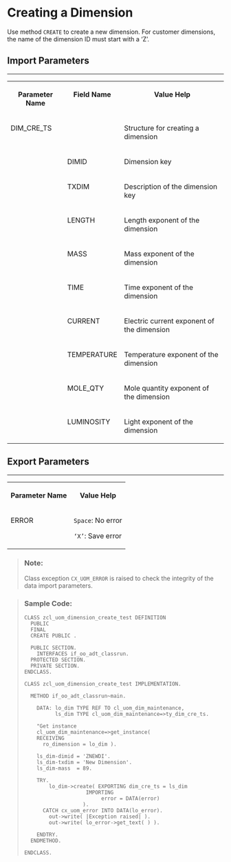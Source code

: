 <!-- loiob91768df40da4b4ab83fd12f8cdd013f -->

# Creating a Dimension

Use method `CREATE` to create a new dimension. For customer dimensions, the name of the dimension ID must start with a ‘Z’.



<a name="loiob91768df40da4b4ab83fd12f8cdd013f__section_hyl_cdv_plb"/>

## Import Parameters

****


<table>
<tr>
<th valign="top">

Parameter Name



</th>
<th valign="top">

Field Name



</th>
<th valign="top">

Value Help



</th>
</tr>
<tr>
<td valign="top">

DIM\_CRE\_TS



</td>
<td valign="top">

 



</td>
<td valign="top">

Structure for creating a dimension



</td>
</tr>
<tr>
<td valign="top">

 



</td>
<td valign="top">

DIMID



</td>
<td valign="top">

Dimension key



</td>
</tr>
<tr>
<td valign="top">

 



</td>
<td valign="top">

TXDIM



</td>
<td valign="top">

Description of the dimension key



</td>
</tr>
<tr>
<td valign="top">

 



</td>
<td valign="top">

LENGTH



</td>
<td valign="top">

Length exponent of the dimension



</td>
</tr>
<tr>
<td valign="top">

 



</td>
<td valign="top">

MASS



</td>
<td valign="top">

Mass exponent of the dimension



</td>
</tr>
<tr>
<td valign="top">

 



</td>
<td valign="top">

TIME



</td>
<td valign="top">

Time exponent of the dimension



</td>
</tr>
<tr>
<td valign="top">

 



</td>
<td valign="top">

CURRENT



</td>
<td valign="top">

Electric current exponent of the dimension



</td>
</tr>
<tr>
<td valign="top">

 



</td>
<td valign="top">

TEMPERATURE



</td>
<td valign="top">

Temperature exponent of the dimension



</td>
</tr>
<tr>
<td valign="top">

 



</td>
<td valign="top">

MOLE\_QTY



</td>
<td valign="top">

Mole quantity exponent of the dimension



</td>
</tr>
<tr>
<td valign="top">

 



</td>
<td valign="top">

LUMINOSITY



</td>
<td valign="top">

Light exponent of the dimension



</td>
</tr>
</table>



<a name="loiob91768df40da4b4ab83fd12f8cdd013f__section_fkc_ddv_plb"/>

## Export Parameters

****


<table>
<tr>
<th valign="top">

Parameter Name



</th>
<th valign="top">

Value Help



</th>
</tr>
<tr>
<td valign="top">

ERROR



</td>
<td valign="top">

`Space`: No error

`‘X’`: Save error



</td>
</tr>
</table>

> ### Note:  
> Class exception `CX_UOM_ERROR` is raised to check the integrity of the data import parameters.

> ### Sample Code:  
> ```abap
> CLASS zcl_uom_dimension_create_test DEFINITION 
>   PUBLIC 
>   FINAL 
>   CREATE PUBLIC . 
>  
>   PUBLIC SECTION. 
>     INTERFACES if_oo_adt_classrun. 
>   PROTECTED SECTION. 
>   PRIVATE SECTION. 
> ENDCLASS. 
> 
> CLASS zcl_uom_dimension_create_test IMPLEMENTATION. 
> 
>   METHOD if_oo_adt_classrun~main. 
> 
>     DATA: lo_dim TYPE REF TO cl_uom_dim_maintenance, 
>           ls_dim TYPE cl_uom_dim_maintenance=>ty_dim_cre_ts. 
> 
>     "Get instance 
>     cl_uom_dim_maintenance=>get_instance( 
>     RECEIVING 
>       ro_dimension = lo_dim ). 
> 
>     ls_dim-dimid = 'ZNEWDI'. 
>     ls_dim-txdim = 'New Dimension'. 
>     ls_dim-mass  = 89. 
> 
>     TRY. 
>         lo_dim->create( EXPORTING dim_cre_ts = ls_dim 
>                     IMPORTING 
>                          error = DATA(error) 
>                    ). 
>       CATCH cx_uom_error INTO DATA(lo_error). 
>         out->write( |Exception raised| ). 
>         out->write( lo_error->get_text( ) ). 
> 
>     ENDTRY. 
>   ENDMETHOD. 
> 
> ENDCLASS.
> ```

